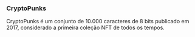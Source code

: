 ### CryptoPunks

CryptoPunks é um conjunto de 10.000 caracteres de 8 bits publicado em 2017, considerado a primeira coleção NFT de todos os tempos.

